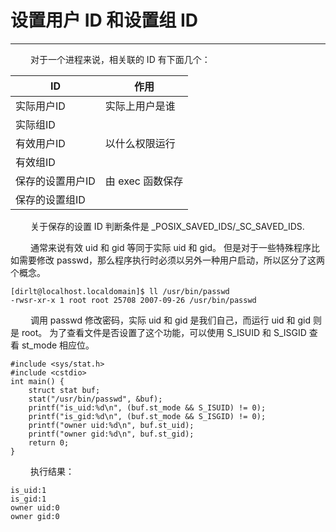 # 设置用户 ID 和设置组 ID
***

&emsp;&emsp;
对于一个进程来说，相关联的 ID 有下面几个：

|ID|作用|
| --- | --- |
|实际用户ID|实际上用户是谁|
|实际组ID| |
|有效用户ID|以什么权限运行|
|有效组ID| |
|保存的设置用户ID|由 exec 函数保存|
|保存的设置组ID| |

&emsp;&emsp;
关于保存的设置 ID 判断条件是 \_POSIX\_SAVED\_IDS/\_SC\_SAVED\_IDS.

&emsp;&emsp;
通常来说有效 uid 和 gid 等同于实际 uid 和 gid。
但是对于一些特殊程序比如需要修改 passwd，那么程序执行时必须以另外一种用户启动，所以区分了这两个概念。

    [dirlt@localhost.localdomain]$ ll /usr/bin/passwd
    -rwsr-xr-x 1 root root 25708 2007-09-26 /usr/bin/passwd

&emsp;&emsp;
调用 passwd 修改密码，实际 uid 和 gid 是我们自己，而运行 uid 和 gid 则是 root。
为了查看文件是否设置了这个功能，可以使用 S\_ISUID 和 S\_ISGID 查看 st\_mode 相应位。

    #include <sys/stat.h>
    #include <cstdio>
    int main() {
        struct stat buf;
        stat("/usr/bin/passwd", &buf);
        printf("is_uid:%d\n", (buf.st_mode && S_ISUID) != 0);
        printf("is_gid:%d\n", (buf.st_mode && S_ISGID) != 0);
        printf("owner uid:%d\n", buf.st_uid);
        printf("owner gid:%d\n", buf.st_gid);
        return 0;
    }
    
&emsp;&emsp;
执行结果：

    is_uid:1
    is_gid:1
    owner uid:0
    owner gid:0